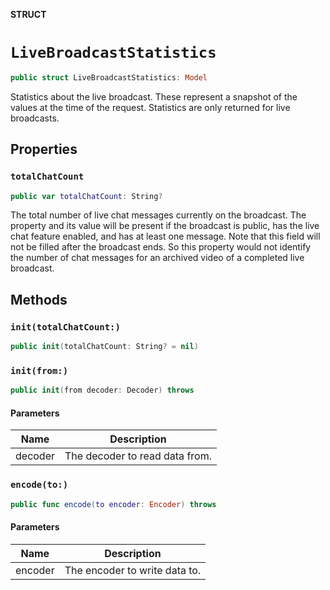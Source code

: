 **STRUCT**

# `LiveBroadcastStatistics`

```swift
public struct LiveBroadcastStatistics: Model
```

Statistics about the live broadcast. These represent a snapshot of the values at the time of the request. Statistics are only returned for live broadcasts.

## Properties
### `totalChatCount`

```swift
public var totalChatCount: String?
```

The total number of live chat messages currently on the broadcast. The property and its value will be present if the broadcast is public, has the live chat feature enabled, and has at least one message. Note that this field will not be filled after the broadcast ends. So this property would not identify the number of chat messages for an archived video of a completed live broadcast.

## Methods
### `init(totalChatCount:)`

```swift
public init(totalChatCount: String? = nil)
```

### `init(from:)`

```swift
public init(from decoder: Decoder) throws
```

#### Parameters

| Name | Description |
| ---- | ----------- |
| decoder | The decoder to read data from. |

### `encode(to:)`

```swift
public func encode(to encoder: Encoder) throws
```

#### Parameters

| Name | Description |
| ---- | ----------- |
| encoder | The encoder to write data to. |